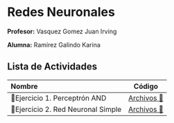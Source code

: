 # Redes Neuronales

  **Profesor:** Vasquez Gomez Juan Irving 


**Alumna:**  Ramírez Galindo Karina

## Lista de Actividades
|Nombre |Código|
:--- |:---:|
📓Ejercicio 1. Perceptrón AND | [Archivos 📁](https://github.com/KarinaRmzG/Ejercicios-IA/blob/main/Ejercicio1_Perceptron_AND.ipynb) |
📓Ejercicio 2. Red Neuronal Simple  | [Archivos 📁](https://github.com/KarinaRmzG/Ejercicios-IA/blob/main/Ejercicio2_Red_Neuronal_Simple.ipynb) |
